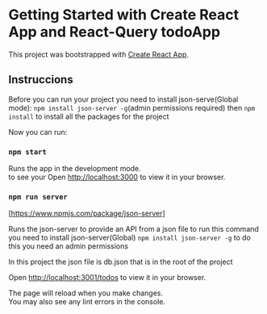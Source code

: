 # Getting Started with Create React App and React-Query todoApp

This project was bootstrapped with [Create React App](https://github.com/facebook/create-react-app).

## Instruccions

Before you can run your project you need to install json-serve(Global mode):
`npm install json-server -g`(admin permissions required) then
`npm install` to install all the packages for the project

Now you can run:

### `npm start`

Runs the app in the development mode.\
to see your
Open [http://localhost:3000](http://localhost:3000) to view it in your browser.

### `npm run server`

[https://www.npmjs.com/package/json-server]

Runs the json-server to provide an API from a json file to run this command you need to install
json-server(Global) `npm install json-server -g` to do this you need an admin permissions

In this project the json file is db.json that is in the root of the project

Open [http://localhost:3001/todos](http://localhost:3001/todos) to view it in your browser.



The page will reload when you make changes.\
You may also see any lint errors in the console.


